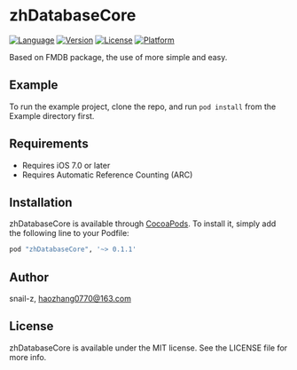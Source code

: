 # zhDatabaseCore

[![Language](https://img.shields.io/badge/Language-%20Objective--C%20-orange.svg)](https://travis-ci.org/snail-z/zhDatabaseCore)
[![Version](https://img.shields.io/badge/pod-v0.1.0-brightgreen.svg)](http://cocoapods.org/pods/zhDatabaseCore)
[![License](https://img.shields.io/badge/license-MIT-blue.svg)](http://cocoapods.org/pods/zhDatabaseCore)
[![Platform](https://img.shields.io/badge/platform-%20iOS%20-lightgrey.svg)](http://cocoapods.org/pods/zhDatabaseCore)

Based on FMDB package, the use of more simple and easy.

## Example

To run the example project, clone the repo, and run `pod install` from the Example directory first.

## Requirements

- Requires iOS 7.0 or later
- Requires Automatic Reference Counting (ARC)

## Installation

zhDatabaseCore is available through [CocoaPods](http://cocoapods.org). To install
it, simply add the following line to your Podfile:

```ruby
pod "zhDatabaseCore", '~> 0.1.1'
```

## Author

snail-z, haozhang0770@163.com

## License

zhDatabaseCore is available under the MIT license. See the LICENSE file for more info.
